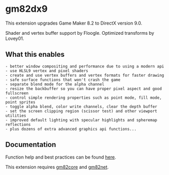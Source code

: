 # gm82dx9
This extension upgrades Game Maker 8.2 to DirectX version 9.0.

Shader and vertex buffer support by Floogle.
Optimized transforms by Lovey01.

## What this enables

    - better window compositing and performance due to using a modern api
    - use HLSL9 vertex and pixel shaders
    - create and use vertex buffers and vertex formats for faster drawing
    - safe surface functions that won't crash the game
    - separate blend mode for the alpha channel
    - resize the backbuffer so you can have proper pixel aspect and good fullscreen
    - control simple rendering properties such as point mode, fill mode, point sprites
    - toggle alpha blend, color write channels, clear the depth buffer
    - set the screen clipping region (scissor test) and other viewport utilities
    - improved default lighting with specular highlights and spheremap reflections
    - plus dozens of extra advanced graphics api functions...

## Documentation

Function help and best practices can be found [here](Game%20Maker%208.2%20DirectX%209.txt).

This extension requires [gm82core](https://github.com/GM82Project/gm82core) and [gm82net](https://github.com/GM82Project/gm82net).
